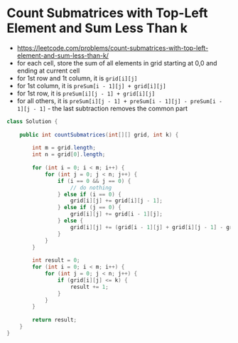 # Count Submatrices with Top-Left Element and Sum Less Than k

- https://leetcode.com/problems/count-submatrices-with-top-left-element-and-sum-less-than-k/
- for each cell, store the sum of all elements in grid starting at 0,0 and ending at current cell
- for 1st row and 1t column, it is `grid[i][j]`
- for 1st column, it is `preSum[i - 1][j] + grid[i][j]`
- for 1st row, it is `preSum[i][j - 1] + grid[i][j]`
- for all others, it is `preSum[i][j - 1] + preSum[i - 1][j] - preSum[i - 1][j - 1]` - the last subtraction removes the common part

```java
class Solution {
    
    public int countSubmatrices(int[][] grid, int k) {
        
        int m = grid.length;
        int n = grid[0].length;
        
        for (int i = 0; i < m; i++) {
            for (int j = 0; j < n; j++) {
                if (i == 0 && j == 0) {
                    // do nothing
                } else if (i == 0) {
                    grid[i][j] += grid[i][j - 1];
                } else if (j == 0) {
                    grid[i][j] += grid[i - 1][j];
                } else {
                    grid[i][j] += (grid[i - 1][j] + grid[i][j - 1] - grid[i - 1][j - 1]);
                }
            }
        }
        
        int result = 0;
        for (int i = 0; i < m; i++) {
            for (int j = 0; j < n; j++) {
                if (grid[i][j] <= k) {
                    result += 1;
                }
            }
        }
        
        return result;
    }
}
```
